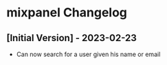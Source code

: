 # mixpanel Changelog

## [Initial Version] - 2023-02-23

- Can now search for a user given his name or email
